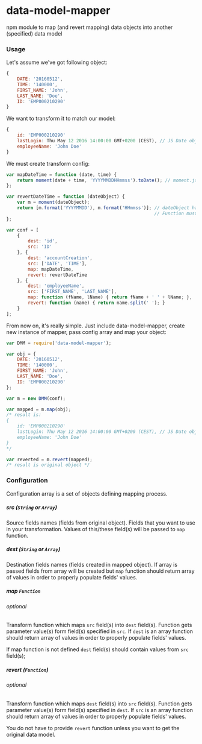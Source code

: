 # data-model-mapper
npm module to map (and revert mapping) data objects into another (specified) data model

### Usage

Let's assume we've got following object:

```javascript
{
    DATE: '20160512',
    TIME: '140000',
    FIRST_NAME: 'John',
    LAST_NAME: 'Doe',
    ID: 'EMP000210290'
}
```

We want to transform it to match our model:

```javascript
{
    id: 'EMP000210290'
    lastLogin: Thu May 12 2016 14:00:00 GMT+0200 (CEST), // JS Date object
    employeeName: 'John Doe'
}
```

We must create transform config:

```javascript
var mapDateTime = function (date, time) {
    return moment(date + time, 'YYYYMMDDHHmmss').toDate(); // moment.js library
};

var revertDateTime = function (dateObject) {
    var m = moment(dateObject);
    return [m.format('YYYYMMDD'), m.format('HHmmss')]; // dateObject has to be split into 2 fields (DATE, TIME).
                                                       // Function must return array of values.
};

var conf = [
    {
        dest: 'id',
        src: 'ID'
    }, {
        dest: 'accountCreation',
        src: ['DATE', 'TIME'],
        map: mapDateTime,
        revert: revertDateTime
    }, {
        dest: 'employeeName',
        src: ['FIRST_NAME', 'LAST_NAME'],
        map: function (fName, lName) { return fName + ' ' + lName; },
        revert: function (name) { return name.split(' '); }
    }
];
```

From now on, it's really simple. Just include data-model-mapper, create new instance of mapper, pass config array and map your object:

```javascript
var DMM = require('data-model-mapper');

var obj = {
    DATE: '20160512',
    TIME: '140000',
    FIRST_NAME: 'John',
    LAST_NAME: 'Doe',
    ID: 'EMP000210290'
};

var m = new DMM(conf);

var mapped = m.map(obj);
/* result is:
{
    id: 'EMP000210290'
    lastLogin: Thu May 12 2016 14:00:00 GMT+0200 (CEST), // JS Date object
    employeeName: 'John Doe'
}
*/

var reverted = m.revert(mapped);
/* result is original object */
```

### Configuration
Configuration array is a set of objects defining mapping process.

##### src (`String` or `Array`)
Source fields names (fields from original object). Fields that you want to use in your transformation. Values of this/these field(s) will be passed to `map` function.

##### dest (`String` or `Array`)
Destination fields names (fields created in mapped object). If array is passed fields from array will be created but `map` function should return array of values in order to properly populate fields' values.

##### map `Function`
###### _optional_
Transform function which maps `src` field(s) into `dest` field(s). Function gets parameter value(s) form field(s) specified in `src`. If `dest` is an array function should return array of values in order to properly populate fields' values.

If map function is not defined `dest` field(s) should contain values from `src` field(s);

##### revert (`Function`)
###### _optional_
Transform function which maps `dest` field(s) into `src` field(s). Function gets parameter value(s) form field(s) specified in `dest`. If `src` is an array function should return array of values in order to properly populate fields' values.

You do not have to provide `revert` function unless you want to get the original data model.